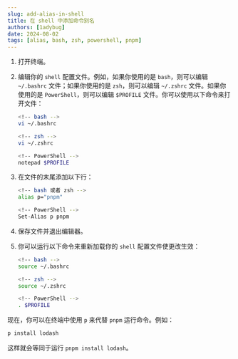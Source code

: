 ```yaml
---
slug: add-alias-in-shell
title: 在 shell 中添加命令别名
authors: [1adybug]
date: 2024-08-02
tags: [alias, bash, zsh, powershell, pnpm]
---
```


1. 打开终端。

2. 编辑你的 `shell` 配置文件。例如，如果你使用的是 `bash`，则可以编辑 `~/.bashrc` 文件；如果你使用的是 `zsh`，则可以编辑 `~/.zshrc` 文件。如果你使用的是 `PowerShell`，则可以编辑 `$PROFILE` 文件。你可以使用以下命令来打开文件：

   ```bash
   <!-- bash -->
   vi ~/.bashrc

   <!-- zsh -->
   vi ~/.zshrc

   <!-- PowerShell -->
   notepad $PROFILE
   ```

3. 在文件的末尾添加以下行：

   ```bash
   <!-- bash 或者 zsh -->
   alias p="pnpm"

   <!-- PowerShell -->
   Set-Alias p pnpm
   ```

4. 保存文件并退出编辑器。

5. 你可以运行以下命令来重新加载你的 `shell` 配置文件使更改生效：

   ```bash
   <!-- bash -->
   source ~/.bashrc

   <!-- zsh -->
   source ~/.zshrc

   <!-- PowerShell -->
   . $PROFILE
   ```

现在，你可以在终端中使用 `p` 来代替 `pnpm` 运行命令。例如：

```bash
p install lodash
```

这样就会等同于运行 `pnpm install lodash`。
